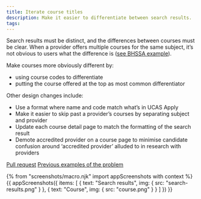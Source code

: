 ```yaml
---
title: Iterate course titles
description: Make it easier to differentiate between search results.
tags:
---
```


Search results must be distinct, and the differences between courses must be clear. When a provider offers multiple courses for the same subject, it’s not obvious to users what the difference is ([see BHSSA example](/public/images/find-teacher-training/live-launch/04-search-results.png)).

Make courses more obviously different by:

*   using course codes to differentiate
*   putting the course offered at the top as most common differentiator

Other design changes include:

*   Use a format where name and code match what’s in UCAS Apply
*   Make it easier to skip past a provider’s courses by separating subject and provider
*   Update each course detail page to match the formatting of the search result
*   Demote accredited provider on a course page to minimise candidate confusion around ‘accredited provider’ alluded to in research with providers

[Pull request](https://github.com/DFE-Digital/search-and-compare-ui/pull/286)
[Previous examples of the problem](/publish-teacher-training-courses/what-is-a-course)

{% from "screenshots/macro.njk" import appScreenshots with context %}
{{ appScreenshots({
  items: [
    { text: "Search results", img: { src: "search-results.png" } },
    { text: "Course", img: { src: "course.png" } }
  ]
}) }}
